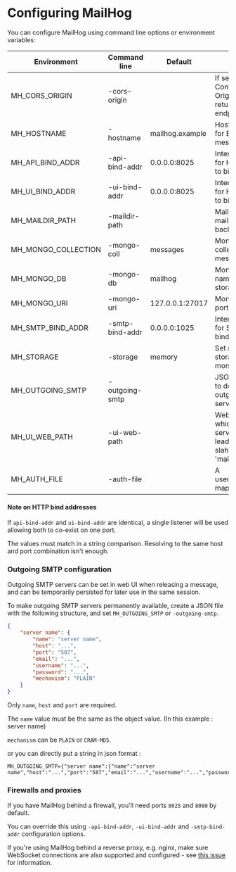Configuring MailHog
===================

You can configure MailHog using command line options or environment variables:

| Environment         | Command line    | Default         | Description
| ------------------- | --------------- | --------------- | -----------
| MH_CORS_ORIGIN      | -cors-origin    |                 | If set, a Access-Control-Allow-Origin header is returned for API endpoints
| MH_HOSTNAME         | -hostname       | mailhog.example | Hostname to use for EHLO/HELO and message IDs
| MH_API_BIND_ADDR    | -api-bind-addr  | 0.0.0.0:8025    | Interface and port for HTTP API server to bind to
| MH_UI_BIND_ADDR     | -ui-bind-addr   | 0.0.0.0:8025    | Interface and port for HTTP UI server to bind to
| MH_MAILDIR_PATH     | -maildir-path   |                 | Maildir path (for maildir storage backend)
| MH_MONGO_COLLECTION | -mongo-coll     | messages        | MongoDB collection name for message storage
| MH_MONGO_DB         | -mongo-db       | mailhog         | MongoDB database name for message storage
| MH_MONGO_URI        | -mongo-uri      | 127.0.0.1:27017 | MongoDB host and port
| MH_SMTP_BIND_ADDR   | -smtp-bind-addr | 0.0.0.0:1025    | Interface and port for SMTP server to bind to
| MH_STORAGE          | -storage        | memory          | Set message storage: memory / mongodb / maildir
| MH_OUTGOING_SMTP    | -outgoing-smtp  |                 | JSON file or string to defining outgoing SMTP servers
| MH_UI_WEB_PATH      | -ui-web-path    |                 | WebPath under which the ui is served (without leading or trailing slahes), e.g. 'mailhog'
| MH_AUTH_FILE        | -auth-file      |                 | A username:bcryptpw mapping file

#### Note on HTTP bind addresses

If `api-bind-addr` and `ui-bind-addr` are identical, a single listener will
be used allowing both to co-exist on one port.

The values must match in a string comparison. Resolving to the same host and
port combination isn't enough.

### Outgoing SMTP configuration

Outgoing SMTP servers can be set in web UI when releasing a message, and can
be temporarily persisted for later use in the same session.

To make outgoing SMTP servers permanently available, create a JSON file with
the following structure, and set `MH_OUTGOING_SMTP` or `-outgoing-smtp`.

```json
{
    "server name": {
        "name": "server name",
        "host": "...",
        "port": "587",
        "email": "...",
        "username": "...",
        "password": "...",
        "mechanism": "PLAIN"
    }
}
```

Only `name`, `host` and `port` are required.

The `name` value must be the same as the object value. (In this example : server name)

`mechanism` can be `PLAIN` or `CRAM-MD5`.

or you can directly put a string in json format :

```
MH_OUTGOING_SMTP={"server name":{"name":"server name","host":"...","port":"587","email":"...","username":"...","password":"...","mechanism":"PLAIN"}}`
```

### Firewalls and proxies

If you have MailHog behind a firewall, you'll need ports `8025` and `8080` by default.

You can override this using `-api-bind-addr`, `-ui-bind-addr` and `-smtp-bind-addr` configuration options.

If you're using MailHog behind a reverse proxy, e.g. nginx, make sure WebSocket connections
are also supported and configured - see [this issue](https://github.com/mailhog/MailHog/issues/117) for information.
